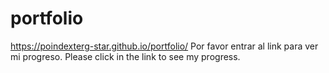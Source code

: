 # portfolio
https://poindexterg-star.github.io/portfolio/
Por favor entrar al link para ver mi progreso.
Please click in the link to see my progress.
